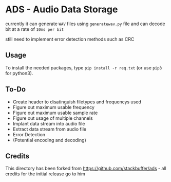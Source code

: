 # ADS - Audio Data Storage

currently it can generate `WAV` files using `generatewav.py` file and can decode bit at a rate of `10ms per bit`

still need to implement error detection methods such as CRC

## Usage

To install the needed packages, type `pip install -r req.txt` (or use `pip3` for python3).

## To-Do

 - Create header to disatinguish filetypes and frequencys used
 - Figure out maximum usable frequency
 - Figure out maximum usable sample rate
 - Figure out usage of multiple channels
 - Implant data stream into audio file
 - Extract data stream from audio file
 - Error Detection
 - (Potential encoding and decoding)

## Credits

This directory has been forked from https://github.com/stackbuffer/ads - all credits for the initial release go to him

